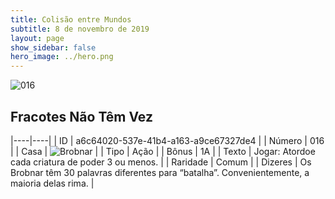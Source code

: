 ```yaml
---
title: Colisão entre Mundos
subtitle: 8 de novembro de 2019
layout: page
show_sidebar: false
hero_image: ../hero.png
---
```


![016](https://cdn.keyforgegame.com/media/card_front/pt/452_016_Q72GQRRHRPVX_pt.png)

## Fracotes Não Têm Vez

|----|----|
| ID | a6c64020-537e-41b4-a163-a9ce67327de4 |
| Número | 016 |
| Casa | ![Brobnar](https://archonarcana.com/images/thumb/e/e0/Brobnar.png/22px-Brobnar.png "Brobnar") |
| Tipo | Ação |
| Bônus | 1A |
| Texto | Jogar: Atordoe cada criatura de poder 3 ou menos. |
| Raridade | Comum |
| Dizeres | Os Brobnar têm 30 palavras diferentes para “batalha”. Convenientemente, a maioria delas rima. |
